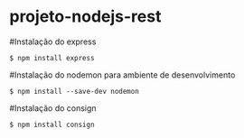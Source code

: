 # projeto-nodejs-rest

#Instalação do express

```$ npm install express```

#Instalação do nodemon para ambiente de desenvolvimento

```$ npm install --save-dev nodemon```

#Instalação do consign

```$ npm install consign```

